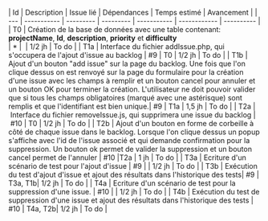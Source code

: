 | Id  | Description | Issue lié | Dépendances | Temps estimé | Avancement |
| --- | ----------- | --------- | --------- | ----------- | ------------ | ---------- |
| T0 | Création de la base de données avec une table contenant:</br> **projectName**, **Id**, **description**, **priority** et **difficulty**</br>   | * |  | 1/2 jh | To do |
| T1a | Interface du fichier addIssue.php, qui s'occupera de l'ajout d'issue au backlog | #9 | T0 | 1/2 jh | To do |
| T1b | Ajout d'un bouton "add issue" sur la page du backlog. Une fois que l'on clique dessus on est renvoyé sur la page du formulaire pour la création d'une issue avec les champs à remplir et un bouton cancel pour annuler et un bouton OK pour terminer la création. L'utilisateur ne doit pouvoir valider que si tous les champs obligatoires (marqué avec une astérisque) sont remplis et que l'identifiant est bien unique.| #9 | T1a | 1,5 jh | To do |
| T2a | Interface du fichier removeIssue.js, qui supprimera une issue du backlog | #10 | T0 | 1/2 jh | To do |
| T2b | Ajout d'un bouton en forme de corbeille à côté de chaque issue dans le backlog. Lorsque l'on clique dessus un popup s'affiche avec l'id de l'issue associé et qui demande confirmation pour la suppression. Un bouton ok permet de valider la suppression et un bouton cancel permet de l'annuler | #10 |T2a | 1 jh | To do |
| T3a | Ecriture d'un scénario de test pour l'ajout d'issue | #9 |  | 1/2 jh | To do |
| T3b | Exécution du test d'ajout d'issue  et ajout des résultats dans l'historique des tests| #9 | T3a, T1b| 1/2 jh | To do |
| T4a | Ecriture d'un scénario de test pour la suppression d'une issue. | #10 |  | 1/2 jh | To do |
| T4b | Exécution du test de suppression d'une issue et ajout des résultats dans l'historique des tests | #10 | T4a, T2b| 1/2 jh | To do |
